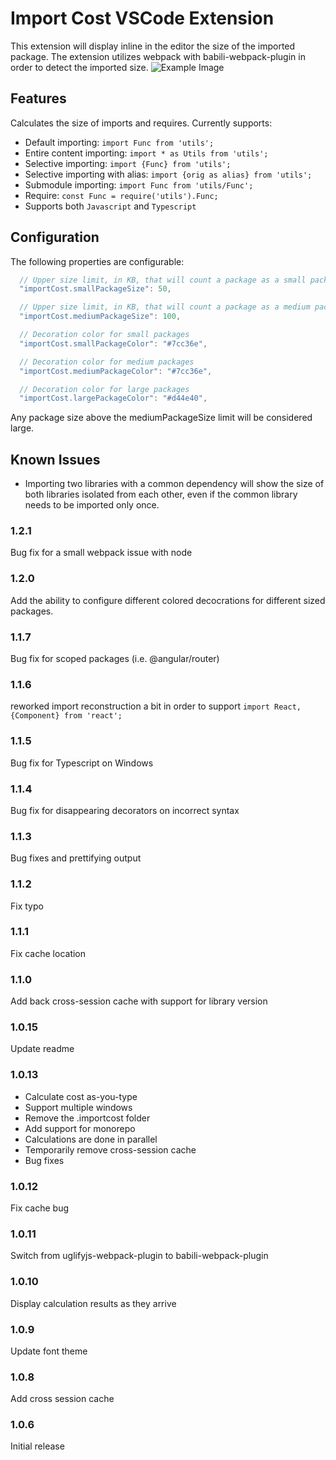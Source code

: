 # Import Cost VSCode Extension

This extension will display inline in the editor the size of the imported package.
The extension utilizes webpack with babili-webpack-plugin in order to detect the imported size.
![Example Image](https://file-wkbcnlcvbn.now.sh/import-cost.gif)

## Features
Calculates the size of imports and requires.
Currently supports:

- Default importing: `import Func from 'utils';`
- Entire content importing: `import * as Utils from 'utils';`
- Selective importing: `import {Func} from 'utils';`
- Selective importing with alias: `import {orig as alias} from 'utils';`
- Submodule importing: `import Func from 'utils/Func';`
- Require: `const Func = require('utils').Func;`
- Supports both `Javascript` and `Typescript`

## Configuration

The following properties are configurable:

```javascript
  // Upper size limit, in KB, that will count a package as a small package
  "importCost.smallPackageSize": 50,

  // Upper size limit, in KB, that will count a package as a medium package
  "importCost.mediumPackageSize": 100,

  // Decoration color for small packages
  "importCost.smallPackageColor": "#7cc36e",

  // Decoration color for medium packages
  "importCost.mediumPackageColor": "#7cc36e",

  // Decoration color for large packages
  "importCost.largePackageColor": "#d44e40",
```
Any package size above the mediumPackageSize limit will be considered large.


## Known Issues
- Importing two libraries with a common dependency will show the size of both libraries isolated from each other, even if the common library needs to be imported only once.

### 1.2.1

Bug fix for a small webpack issue with node

### 1.2.0

Add the ability to configure different colored decocrations for different sized packages.

### 1.1.7

Bug fix for scoped packages (i.e. @angular/router)

### 1.1.6

reworked import reconstruction a bit in order to support `import React, {Component} from 'react';`

### 1.1.5

Bug fix for Typescript on Windows

### 1.1.4

Bug fix for disappearing decorators on incorrect syntax

### 1.1.3

Bug fixes and prettifying output

### 1.1.2

Fix typo

### 1.1.1

Fix cache location

### 1.1.0

Add back cross-session cache with support for library version

### 1.0.15

Update readme

### 1.0.13

- Calculate cost as-you-type
- Support multiple windows
- Remove the .importcost folder
- Add support for monorepo
- Calculations are done in parallel
- Temporarily remove cross-session cache
- Bug fixes

### 1.0.12

Fix cache bug

### 1.0.11

Switch from uglifyjs-webpack-plugin to babili-webpack-plugin

### 1.0.10

Display calculation results as they arrive

### 1.0.9

Update font theme

### 1.0.8

Add cross session cache

### 1.0.6

Initial release

